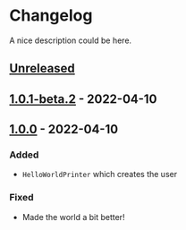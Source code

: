 # Changelog

A nice description could be here.

<!-- The format is based on [Keep a Changelog](https://keepachangelog.com/en/1.0.0/) -->

## [Unreleased]

## [1.0.1-beta.2] - 2022-04-10

## [1.0.0] - 2022-04-10

### Added

-   `HelloWorldPrinter` which creates the user

### Fixed

-   Made the world a bit better!

[Unreleased]: https://github.com/linkdotnet/deployment-template/compare/1.0.1-beta.2...HEAD

[1.0.1-beta.2]: https://github.com/linkdotnet/deployment-template/compare/1.0.0...1.0.1-beta.2

[1.0.0]: https://github.com/linkdotnet/deployment-template/compare/902a59583c17b4e0c437e156c038bd25ac2958f0...1.0.0
